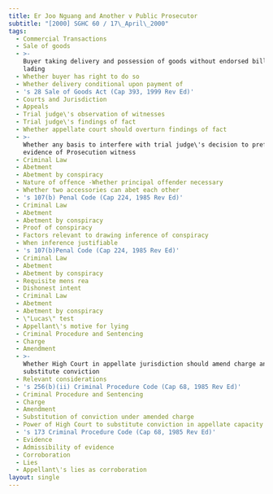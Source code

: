 ```yaml
---
title: Er Joo Nguang and Another v Public Prosecutor
subtitle: "[2000] SGHC 60 / 17\_April\_2000"
tags:
  - Commercial Transactions
  - Sale of goods
  - >-
    Buyer taking delivery and possession of goods without endorsed bills of
    lading
  - Whether buyer has right to do so
  - Whether delivery conditional upon payment of
  - 's 28 Sale of Goods Act (Cap 393, 1999 Rev Ed)'
  - Courts and Jurisdiction
  - Appeals
  - Trial judge\'s observation of witnesses
  - Trial judge\'s findings of fact
  - Whether appellate court should overturn findings of fact
  - >-
    Whether any basis to interfere with trial judge\'s decision to prefer
    evidence of Prosecution witness
  - Criminal Law
  - Abetment
  - Abetment by conspiracy
  - Nature of offence -Whether principal offender necessary
  - Whether two accessories can abet each other
  - 's 107(b) Penal Code (Cap 224, 1985 Rev Ed)'
  - Criminal Law
  - Abetment
  - Abetment by conspiracy
  - Proof of conspiracy
  - Factors relevant to drawing inference of conspiracy
  - When inference justifiable
  - 's 107(b)Penal Code (Cap 224, 1985 Rev Ed)'
  - Criminal Law
  - Abetment
  - Abetment by conspiracy
  - Requisite mens rea
  - Dishonest intent
  - Criminal Law
  - Abetment
  - Abetment by conspiracy
  - \"Lucas\" test
  - Appellant\'s motive for lying
  - Criminal Procedure and Sentencing
  - Charge
  - Amendment
  - >-
    Whether High Court in appellate jurisdiction should amend charge and
    substitute conviction
  - Relevant considerations
  - 's 256(b)(ii) Criminal Procedure Code (Cap 68, 1985 Rev Ed)'
  - Criminal Procedure and Sentencing
  - Charge
  - Amendment
  - Substitution of conviction under amended charge
  - Power of High Court to substitute conviction in appellate capacity
  - 's 173 Criminal Procedure Code (Cap 68, 1985 Rev Ed)'
  - Evidence
  - Admissibility of evidence
  - Corroboration
  - Lies
  - Appellant\'s lies as corroboration
layout: single
---
```


